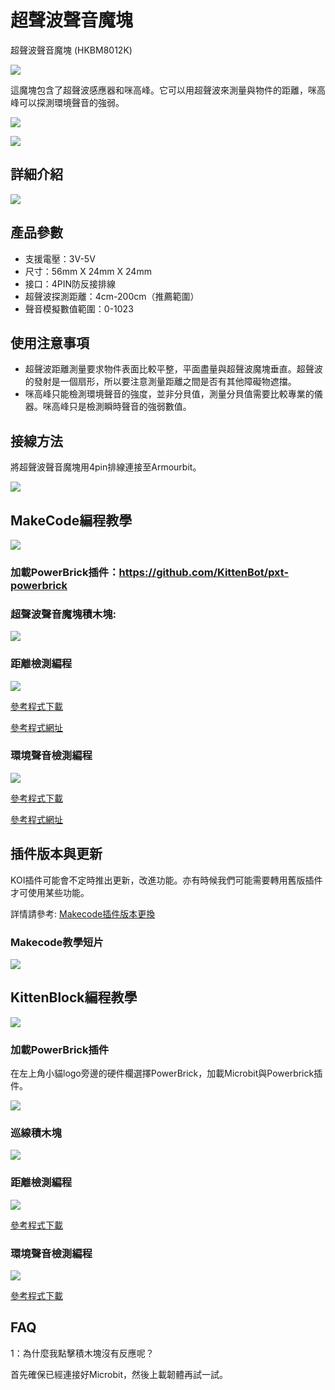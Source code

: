 # 超聲波聲音魔塊

超聲波聲音魔塊 (HKBM8012K)

![](./images/06_04.png)

這魔塊包含了超聲波感應器和咪高峰。它可以用超聲波來測量與物件的距離，咪高峰可以探測環境聲音的強弱。


![](./images/IMG_2577.GIF)

![](./images/IMG_2576.GIF)

## 詳細介紹

![](./images/06_01.png)

## 產品參數

- 支援電壓：3V-5V
- 尺寸：56mm X 24mm X 24mm
- 接口：4PIN防反接排線
- 超聲波探測距離：4cm-200cm（推薦範圍）
- 聲音模擬數值範圍：0-1023

## 使用注意事項

- 超聲波距離測量要求物件表面比較平整，平面盡量與超聲波魔塊垂直。超聲波的發射是一個扇形，所以要注意測量距離之間是否有其他障礙物遮擋。
- 咪高峰只能檢測環境聲音的強度，並非分貝值，測量分貝值需要比較專業的儀器。咪高峰只是檢測瞬時聲音的強弱數值。

## 接線方法

將超聲波聲音魔塊用4pin排線連接至Armourbit。

![](./kbimages/ultrasoundcon.jpg)

## MakeCode編程教學

![](./images/mcbanner.png)

### 加載PowerBrick插件：https://github.com/KittenBot/pxt-powerbrick

### 超聲波聲音魔塊積木塊:

![](./images/ultrasoundblocks.png)

### 距離檢測編程

![](./images/distance.png)

[參考程式下載](https://bit.ly/PowerbrickM4_01)

[參考程式網址](https://makecode.microbit.org/_VUTJ1xDtzVfR)

### 環境聲音檢測編程

![](./images/soundlevel.png)

[參考程式下載](https://bit.ly/PowerbrickM4_02Hex)

[參考程式網址](https://makecode.microbit.org/_RKL0iE4iP63i)

## 插件版本與更新

KOI插件可能會不定時推出更新，改進功能。亦有時候我們可能需要轉用舊版插件才可使用某些功能。

詳情請參考: [Makecode插件版本更換](../../Makecode/makecode_extensionUpdate)

### Makecode教學短片

[![](./kbimages/ultrasoundtut.png)](https://www.youtube.com/watch?v=Jwj449zjnYE)

## KittenBlock編程教學

![](./images/kbbanner.png)

### 加載PowerBrick插件

在左上角小貓logo旁邊的硬件欄選擇PowerBrick，加載Microbit與Powerbrick插件。

![](./kbimages/addextension.png)

### 巡線積木塊

![](./kbimages/kbultrasoundblocks.png)

### 距離檢測編程

![](./kbimages/kbultrasounddist.png)

[參考程式下載](https://bit.ly/PowerbrickM4_01sb3)

### 環境聲音檢測編程

![](./kbimages/kbultrasoundlevel.png)

[參考程式下載](https://bit.ly/PowerbrickM4_02sb3)

## FAQ

1：為什麼我點擊積木塊沒有反應呢？

首先確保已經連接好Microbit，然後上載韌體再試一試。